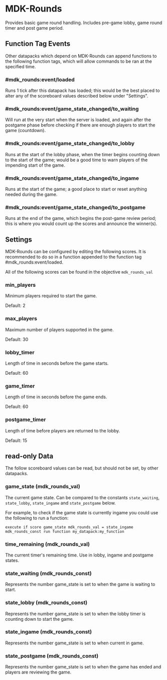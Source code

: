 # MDK-Rounds

Provides basic game round handling. Includes pre-game lobby, game round timer and post game period.

## Function Tag Events

Other datapacks which depend on MDK-Rounds can append functions to the following function tags, which will allow commands to be ran at the specified time.

### #mdk_rounds:event/loaded

Runs 1 tick after this datapack has loaded; this would be the best placed to alter any of the  scoreboard values described below under "Settings".

### #mdk_rounds:event/game_state_changed/to_waiting

Will run at the very start when the server is loaded, and again after the postgame phase before checking if there are enough players to start the game (countdown).

### #mdk_rounds:event/game_state_changed/to_lobby

Runs at the start of the lobby phase, when the timer begins counting down to the start of the game; would be a good time to warn players of the impending start of the game.

### #mdk_rounds:event/game_state_changed/to_ingame

Runs at the start of the game; a good place to start or reset anything needed during the game.

### #mdk_rounds:event/game_state_changed/to_postgame

Runs at the end of the game, which begins the post-game review period; this is where you would count up the scores and announce the winner(s).

## Settings

MDK-Rounds can be configured by editing the following scores. It is recommended to do so in a function appended to the function tag #mdk_rounds:event/loaded.

All of the following scores can be found in the objective `mdk_rounds_val`

### min_players

Minimum players required to start the game.

Default: 2

### max_players

Maximum number of players supported in the game.

Default: 30

### lobby_timer

Length of time in seconds before the game starts.

Default: 60

### game_timer

Length of time in seconds before the game ends.

Default: 60

### postgame_timer

Length of time before players are returned to the lobby.

Default: 15

## read-only Data

The follow scoreboard values can be read, but should not be set, by other datapacks.

### game_state (mdk_rounds_val)

The current game state. Can be compared to the constants `state_waiting`, `state_lobby`, `state_ingame` and `state_postgame` below.

For example, to check if the game state is currently ingame you could use the following to run a function:

```mcfunction
execute if score game_state mdk_rounds_val = state_ingame mdk_rounds_const run function my_datapack:my_function
```

### time_remaining (mdk_rounds_val)

The current timer's remaining time. Use in lobby, ingame and postgame states. 

### state_waiting (mdk_rounds_const)

Represents the number game_state is set to when the game is waiting to start.

### state_lobby (mdk_rounds_const)

Represents the number game_state is set to when the lobby timer is counting down to start the game.

### state_ingame (mdk_rounds_const)

Represents the number game_state is set to when current in game.

### state_postgame (mdk_rounds_const)

Represents the number game_state is set to when the game has ended and players are reviewing the game.
